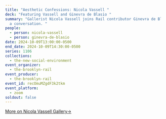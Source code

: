 ```yaml
---
title: "Aesthetic Confessions: Nicola Vassell "
deck: "Featuring Vassell and Ginevra de Blasio "
summary: "Gallerist Nicola Vassell joins Rail contributor Ginevra de Blasio for
  a conversation. "
people:
  - person: nicola-vassell
  - person: ginevra-de-blasio
date: 2024-10-09T13:00:00-0500
end_date: 2024-10-09T14:30:00-0500
series: 1106
collections:
  - the-new-social-environment
event_organizer:
  - the-brooklyn-rail
event_producer:
  - the-brooklyn-rail
event_id: recOmuMZgdF3k2tkm
event_platform:
  - zoom
soldout: false
---
```

[M﻿ore on Nicola Vassell Gallery→](https://www.nicolavassell.com/)[](https://www.nicolavassell.com/)